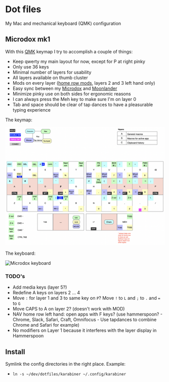 # Dot files

My Mac and mechanical keyboard (QMK) configuration

## Microdox mk1

With this [QMK](https://beta.docs.qmk.fm) keymap I try to accomplish a couple of things:

- Keep qwerty my main layout for now, except for P at right pinky
- Only use 36 keys
- Minimal number of layers for usability
- All layers available on thumb cluster
- Mods on every layer ([home row mods](https://precondition.github.io/home-row-mods), layers 2 and 3 left hand only)
- Easy sync between my [Microdox](https://boardsource.xyz/store/5f2e7e4a2902de7151494f92) and [Moonlander](https://www.zsa.io/moonlander/)
- Minimize pinky use on both sides for ergonomic reasons
- I can always press the Meh key to make sure I'm on layer 0
- Tab and space should be clear of tap dances to have a pleasurable typing experience

The keymap:

![Keymap microdox](./keymap.png?raw=true)

The keyboard:

![Microdox keyboard](./microdox.png?raw=true)

### TODO's
- Add media keys (layer 5?)
- Redefine A keys on layers 2 … 4
- Move `:` for layer 1 and 3 to same key on `P`? Move `!` to `L` and `;` to `.` and `=` to `G`
- Move CAPS to A on layer 2? (doesn't work with MOD)
- NAV home row left hand: open apps with F keys? (use hammerspoon? - Chrome, Slack, Safari, Craft, Omnifocus - Use tapdances to combine Chrome and Safari for example)
- No modifiers on Layer 1 because it interferes with the layer display in Hammerspoon 

## Install

Symlink the config directories in the right place. Example:
- `ln -s ~/dev/dotfiles/karabiner ~/.config/karabiner`
